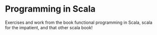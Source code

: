 # Programming in Scala

Exercises and work from the book functional programming in Scala, scala for the impatient, and that other scala book!
